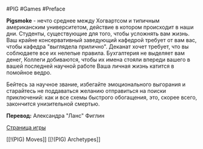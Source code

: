 #PIG  #Games #Preface

**Pigsmoke** - нечто среднее между Хогвартсом и типичным американским университетом, действие в котором происходит в наши дни. 
Студенты, существующие для того, чтобы усложнять вам жизнь.
Ваш крайне консервативный  заведующий кафедрой требует от вам вас, чтобы кафедра "выглядела прилично". 
Деканат хочет требует, что вы соблюдаете все их нелепые правила. 
Бухгалтерия не выделяет вам денег, 
Коллеги добиваются, чтобы их имена стояли впереди вашего в вашей последней научной работе
Ваша личная жизнь катится в помойное ведро. 

Бейтесь за научное звание, избегайте эмоционального выгорания и старайтесь не поддаваться желанию отправиться на поиски приключений: как и все схемы быстрого обогащения, это, скорее всего, закончится унизительной смертью.

**Перевод:** Александра "Ланс" Фиглин

[Страница игры](https://potatocubed.itch.io/pigsmoke)

[[!(PIG) Moves]]
[[!(PIG) Archetypes]]
